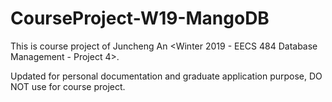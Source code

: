 # CourseProject-W19-MangoDB

This is course project of Juncheng An <Winter 2019 - EECS 484 Database Management - Project 4>. 
  
Updated for personal documentation and graduate application purpose, DO NOT use for course project.  
